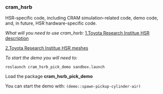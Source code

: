 
### cram_hsrb

HSR-specific code, including CRAM simulation-related code, demo code,
and, in future, HSR hardware-specific code.

*What will you need to use cram_hsrb:*
[1.Toyota Research Institue HSR description](https://github.com/ToyotaResearchInstitute/hsr_description)

[2.Toyota Research Institue HSR meshes](https://github.com/ToyotaResearchInstitute/hsr_meshes)

*To start the demo you will need to:*

`roslaunch cram_hsrb_pick_demo sandbox.launch`

Load the package **cram_hsrb_pick_demo**

You can start the demo with: `(demo::spawn-pickup-cylinder-air)`
